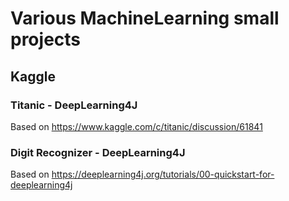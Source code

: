 # Various MachineLearning small projects

## Kaggle

### Titanic - DeepLearning4J

Based on https://www.kaggle.com/c/titanic/discussion/61841

### Digit Recognizer - DeepLearning4J

Based on https://deeplearning4j.org/tutorials/00-quickstart-for-deeplearning4j

